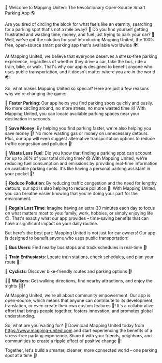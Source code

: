 🚀 Welcome to Mapping United: The Revolutionary Open-Source Smart Parking App 🌎

Are you tired of circling the block for what feels like an eternity, searching for a parking spot that's not a mile away? 🤯 Do you find yourself getting frustrated and wasting time, money, and fuel just trying to park your car? 💸 Well, we've got the solution for you! Introducing Mapping United, the 100% free, open-source smart parking app that's available worldwide 🌍!

At Mapping United, we believe that everyone deserves a stress-free parking experience, regardless of whether they drive a car, take the bus, ride a train, bike, or walk. That's why our app is designed to benefit anyone who uses public transportation, and it doesn't matter where you are in the world 🌏!

So, what makes Mapping United so special? Here are just a few reasons why we're changing the game:

📍 **Faster Parking**: Our app helps you find parking spots quickly and easily. No more circling around, no more stress, no more wasted time ⏰! With Mapping United, you can locate available parking spaces near your destination in seconds.

💸 **Save Money**: By helping you find parking faster, we're also helping you save money 💸! No more wasting gas or money on unnecessary detours. Plus, our app will even suggest alternative transportation options to reduce traffic congestion and pollution 🌟!

🔋 **Waste Less Fuel**: Did you know that finding a parking spot can account for up to 30% of your total driving time? 😱 With Mapping United, we're reducing fuel consumption and emissions by providing real-time information on available parking spots. It's like having a personal parking assistant in your pocket 📱!

🌟 **Reduce Pollution**: By reducing traffic congestion and the need for lengthy detours, our app is also helping to reduce pollution 🌟! With Mapping United, you can breathe easier knowing that you're doing your part for the environment.

💪 **Regain Lost Time**: Imagine having an extra 30 minutes each day to focus on what matters most to you: family, work, hobbies, or simply enjoying life 😊. That's exactly what our app provides – time-saving benefits that can have a significant impact on your daily routine.

But here's the best part: Mapping United is not just for car owners! Our app is designed to benefit anyone who uses public transportation:

🚌 **Bus Users**: Find nearby bus stops and track schedules in real-time 🚌!

🚂 **Train Enthusiasts**: Locate train stations, check schedules, and plan your route 🚂!

🛴 **Cyclists**: Discover bike-friendly routes and parking options 🛴!

🏃‍♀️ **Walkers**: Get walking directions, find nearby attractions, and enjoy the sights 🏃‍♀️!

At Mapping United, we're all about community empowerment. Our app is open-source, which means that anyone can contribute to its development, translation, or even create their own custom features 🔧! It's a collaborative effort that brings people together, fosters innovation, and promotes global understanding.

So, what are you waiting for? 🤔 Download Mapping United today from https://www.mapping-united.com and start experiencing the benefits of a stress-free parking experience. Share it with your friends, neighbors, and communities to create a ripple effect of positive change 🌊!

Together, let's build a smarter, cleaner, more connected world – one parking spot at a time 💪!